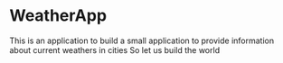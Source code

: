 # WeatherApp
This is an application to build a small application to provide information about current weathers in cities
So let us build the world
